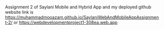 Assignment 2 of Saylani Mobile and Hybrid App and my deployed github website link is https://muhammadmooazam.github.io/SaylaniWebAndMobileAppAssignment-2/ or https://webdevelopmentproject1-308ea.web.app
